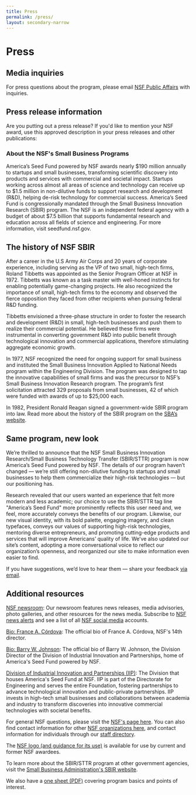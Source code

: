 ```yaml
---
title: Press
permalink: /press/
layout: secondary-narrow
---
```


# Press

## Media inquiries

For press questions about the program, please email [NSF Public Affairs](mailto:sabates@nsf.gov) with inquiries. 

## Press release information

Are you putting out a press release? If you'd like to mention your NSF award, use this approved description in your press releases and other publications:

### About the NSF's Small Business Programs

America’s Seed Fund powered by NSF awards nearly $190 million annually to startups and small businesses, transforming scientific discovery into products and services with commercial and societal impact. Startups working across almost all areas of science and technology can receive up to $1.5 million in non-dilutive funds to support research and development (R&D), helping de-risk technology for commercial success. America’s Seed Fund is congressionally mandated through the Small Business Innovation Research (SBIR) program. The NSF is an independent federal agency with a budget of about $7.5 billion that supports fundamental research and education across all fields of science and engineering. For more information, visit seedfund.nsf.gov.

## The history of NSF SBIR

After a career in the U.S Army Air Corps and 20 years of corporate experience, including serving as the VP of two small, high-tech firms, Roland Tibbetts was appointed as the Senior Program Officer at NSF in 1972. Tibbetts was known as a task master with well-honed instincts for enabling potentially game-changing projects. He also recognized the importance of small, high-tech firms to the economy and observed the fierce opposition they faced from other recipients when pursuing federal R&D funding.

Tibbetts envisioned a three-phase structure in order to foster the research and development (R&D) in small, high-tech businesses and push them to realize their commercial potential. He believed these firms were instrumental in converting government R&D into public benefit through technological innovation and commercial applications, therefore stimulating aggregate economic growth.

In 1977, NSF recognized the need for ongoing support for small business and instituted the Small Business Innovation Applied to National Needs program within the Engineering Division. The program was designed to tap the innovative capabilities of small firms and was the precursor to NSF’s Small Business Innovation Research program.  The program’s first solicitation attracted 329 proposals from small businesses, 42 of which were funded with awards of up to $25,000 each.  

In 1982, President Ronald Reagan signed a government-wide SBIR program into law. Read more about the history of the SBIR program on the [SBA’s website](https://www.sbir.gov/birth-and-history-of-the-sbir-program).

## Same program, new look

We’re thrilled to announce that the NSF Small Business Innovation Research/Small Business Technology Transfer (SBIR/STTR) program is now America’s Seed Fund powered by NSF. The details of our program haven’t changed — we’re still offering non-dilutive funding to startups and small businesses to help them commercialize their high-risk technologies — but our positioning has.

Research revealed that our users wanted an experience that felt more modern and less academic; our choice to use the SBIR/STTR tag line  "America’s Seed Fund" more prominently reflects this user need and, we feel, more accurately conveys the benefits of our program. Likewise, our new visual identity, with its bold palette, engaging imagery, and clean typefaces, conveys our values of supporting high-risk technologies, mentoring diverse entrepreneurs, and promoting cutting-edge products and services that will improve Americans’ quality of life. We’ve also updated our site’s content, adopting a more conversational voice to reflect our organization’s openness, and reorganized our site to make information even easier to find.

If you have suggestions, we’d love to hear them — share your feedback [via email](mailto:sbir@nsf.gov).

## Additional resources

[NSF newsroom](https://www.nsf.gov/news/newsroom.jsp): Our newsroom features news releases, media advisories, photo galleries, and other resources for the news media. Subscribe to [NSF news alerts](https://nsf.gov/news/) and see a list of all [NSF social media](https://www.nsf.gov/social/) accounts.

[Bio: France A. Córdova](https://www.nsf.gov/mobile/staff/staff_bio.jsp?lan=fcordova&org=NSF&from_org): The official bio of France A. Córdova, NSF's 14th director.

[Bio: Barry W. Johnson](https://www.nsf.gov/news/news_summ.jsp?cntn_id=134426): The official bio of Barry W. Johnson, the Division Director of the Division of Industrial Innovation and Partnerships, home of America's Seed Fund powered by NSF.

[Division of Industrial Innovation and Partnerships (IIP)](https://www.nsf.gov/div/index.jsp?div=IIP): The Division that houses America's Seed Fund at NSF. IIP is part of the Directorate for Engineering and serves the entire Foundation, fostering partnerships to advance technological innovation and public-private partnerships. IIP invests in high-tech small businesses and collaborations between academia and industry to transform discoveries into innovative commercial technologies with societal benefits.

For general NSF questions, please visit the [NSF's page here](https://www.nsf.gov/help/contact.jsp). You can also find contact information for other [NSF organizations here](https://www.nsf.gov/staff/orglist.jsp), and contact information for individuals through our [staff directory](https://www.nsf.gov/staff/).  

The [NSF logo (and guidance for its use)](https://www.nsf.gov/policies/logos.jsp) is available for use by current and former NSF awardees.

To learn more about the SBIR/STTR program at other government agencies, visit the [Small Business Administration's SBIR website](https://www.sbir.gov/#).

We also have a [one sheet (PDF)]({{site.baseurl}}/assets/files/press/overview2017.pdf) covering program basics and points of interest.
